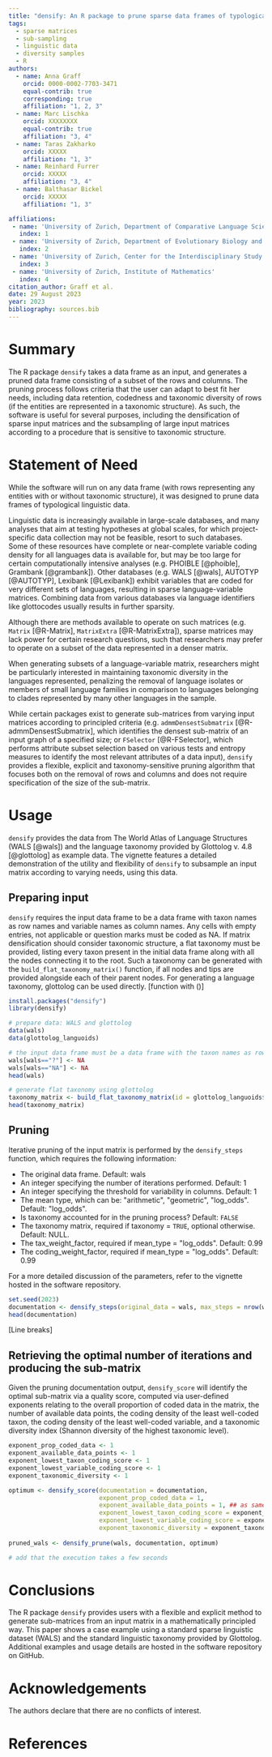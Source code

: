 ```yaml
---
title: "densify: An R package to prune sparse data frames of typological linguistic data"
tags:
  - sparse matrices
  - sub-sampling
  - linguistic data
  - diversity samples
  - R
authors:
  - name: Anna Graff
    orcid: 0000-0002-7703-3471
    equal-contrib: true
    corresponding: true 
    affiliation: "1, 2, 3"
  - name: Marc Lischka
    orcid: XXXXXXXX
    equal-contrib: true
    affiliation: "3, 4"
  - name: Taras Zakharko
    orcid: XXXXX
    affiliation: "1, 3"
  - name: Reinhard Furrer
    orcid: XXXXX
    affiliation: "3, 4"
  - name: Balthasar Bickel
    orcid: XXXXX
    affiliation: "1, 3"

affiliations:
 - name: 'University of Zurich, Department of Comparative Language Science'
   index: 1
 - name: 'University of Zurich, Department of Evolutionary Biology and Environmental Studies'
   index: 2
 - name: 'University of Zurich, Center for the Interdisciplinary Study of Language Evolution'
   index: 3
 - name: 'University of Zurich, Institute of Mathematics'
   index: 4
citation_author: Graff et al.
date: 29 August 2023
year: 2023
bibliography: sources.bib
---
```


# Summary

The R package `densify` takes a data frame as an input, and generates a pruned data frame consisting of a subset of the rows and columns. The pruning process follows criteria that the user can adapt to best fit her needs, including data retention, codedness and taxonomic diversity of rows (if the entities are represented in a taxonomic structure). As such, the software is useful for several purposes, including the densification of sparse input matrices and the subsampling of large input matrices according to a procedure that is sensitive to taxonomic structure.

# Statement of Need

While the software will run on any data frame (with rows representing any entities with or without taxonomic structure), it was designed to prune data frames of typological linguistic data.

Linguistic data is increasingly available in large-scale databases, and many analyses that aim at testing hypotheses at global scales, for which project-specific data collection may not be feasible, resort to such databases. Some of these resources have complete or near-complete variable coding density for all languages data is available for, but may be too large for certain computationally intensive analyses (e.g. PHOIBLE [@phoible], Grambank [@grambank]).
Other databases (e.g. WALS [@wals], AUTOTYP [@AUTOTYP], Lexibank [@Lexibank]) exhibit variables that are coded for very different sets of languages, resulting in sparse language-variable matrices.
Combining data from various databases via language identifiers like glottocodes usually results in further sparsity.

Although there are methods available to operate on such matrices (e.g. `Matrix` [@R-Matrix], `MatrixExtra` [@R-MatrixExtra]), sparse matrices may lack power for certain research questions, such that researchers may prefer to operate on a subset of the data represented in a denser matrix.

When generating subsets of a language-variable matrix, researchers might be particularly interested in maintaining taxonomic diversity in the languages represented, penalizing the removal of language isolates or members of small language families in comparison to languages belonging to clades represented by many other languages in the sample.

While certain packages exist to generate sub-matrices from varying input matrices according to principled criteria (e.g. `admmDensestSubmatrix` [@R-admmDensestSubmatrix], which identifies the densest sub-matrix of an input graph of a specified size; or `FSelector` [@R-FSelector], which performs attribute subset selection based on various tests and entropy measures to identify the most relevant attributes of a data input), `densify` provides a flexible, explicit and taxonomy-sensitive pruning algorithm that focuses both on the removal of rows and columns and does not require specification of the size of the sub-matrix.

# Usage

`densify` provides the data from The World Atlas of Language Structures (WALS [@wals]) and the language taxonomy provided by Glottolog v. 4.8 [@glottolog] as example data. The vignette features a detailed demonstration of the utility and flexibility of `densify` to subsample an input matrix according to varying needs, using this data.

## Preparing input

`densify` requires the input data frame to be a data frame with taxon names as row names and variable names as column names. Any cells with empty entries, not applicable or question marks must be coded as NA. If matrix densification should consider taxonomic structure, a flat taxonomy must be provided, listing every taxon present in the initial data frame along with all the nodes connecting it to the root. Such a taxonomy can be generated with the `build_flat_taxonomy_matrix()` function, if all nodes and tips are provided alongside each of their parent nodes. For generating a language taxonomy, glottolog can be used directly.
[function with ()]

``` r
install.packages("densify")
library(densify)

# prepare data: WALS and glottolog
data(wals)
data(glottolog_languoids)

# the input data frame must be a data frame with the taxon names as row names and variable names as column names; any question marks, empty entries, "NA"s must be coded as NAs
wals[wals=="?"] <- NA
wals[wals=="NA"] <- NA
head(wals)

# generate flat taxonomy using glottolog
taxonomy_matrix <- build_flat_taxonomy_matrix(id = glottolog_languoids$id, parent_id = glottolog_languoids$parent_id)
head(taxonomy_matrix)
```

## Pruning

Iterative pruning of the input matrix is performed by the `densify_steps` function, which requires the following information:

-   The original data frame. Default: wals
-   An integer specifying the number of iterations performed. Default: 1
-   An integer specifying the threshold for variability in columns. Default: 1
-   The mean type, which can be: "arithmetic", "geometric", "log_odds". Default: "log_odds".
-   Is taxonomy accounted for in the pruning process? Default: `FALSE`
-   The taxonomy matrix, required if taxonomy = `TRUE`, optional otherwise. Default: NULL.
-   The tax_weight_factor, required if mean_type = "log_odds". Default: 0.99
-   The coding_weight_factor, required if mean_type = "log_odds". Default: 0.99

For a more detailed discussion of the parameters, refer to the vignette hosted in the software repository.

``` r
set.seed(2023)
documentation <- densify_steps(original_data = wals, max_steps = nrow(wals)+ncol(wals)-2, variability_threshold=3, mean_type = "log_odds", taxonomy = TRUE, taxonomy_matrix = taxonomy_matrix, tax_weight_factor = 0.99, coding_weight_factor = 0.99)
head(documentation)
```
[Line breaks]


## Retrieving the optimal number of iterations and producing the sub-matrix

Given the pruning documentation output, `densify_score` will identify the optimal sub-matrix via a quality score, computed via user-defined exponents relating to the overall proportion of coded data in the matrix, the number of available data points, the coding density of the least well-coded taxon, the coding density of the least well-coded variable, and a taxonomic diversity index (Shannon diversity of the highest taxonomic level).

``` r
exponent_prop_coded_data <- 1
exponent_available_data_points <- 1
exponent_lowest_taxon_coding_score <- 1
exponent_lowest_variable_coding_score <- 1
exponent_taxonomic_diversity <- 1

optimum <- densify_score(documentation = documentation, 
                         exponent_prop_coded_data = 1, 
                         exponent_available_data_points = 1, ## as same name 
                         exponent_lowest_taxon_coding_score = exponent_lowest_taxon_coding_score,
                         exponent_lowest_variable_coding_score = exponent_lowest_variable_coding_score,
                         exponent_taxonomic_diversity = exponent_taxonomic_diversity)
                         
pruned_wals <- densify_prune(wals, documentation, optimum)

# add that the execution takes a few seconds
```

# Conclusions

The R package `densify` provides users with a flexible and explicit method to generate sub-matrices from an input matrix in a mathematically principled way. This paper shows a case example using a standard sparse linguistic dataset (WALS) and the standard linguistic taxonomy provided by Glottolog. Additional examples and usage details are hosted in the software repository on GitHub.

# Acknowledgements

The authors declare that there are no conflicts of interest.

# References

